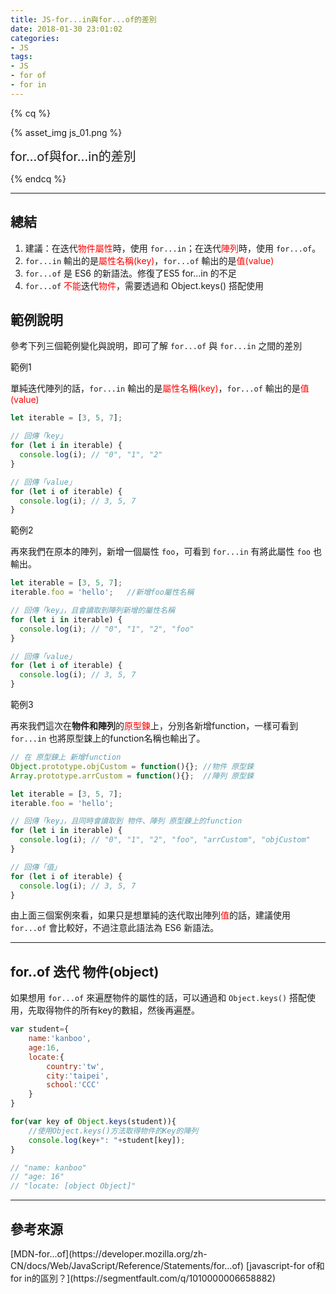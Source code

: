 ```yaml
---
title: JS-for...in與for...of的差別
date: 2018-01-30 23:01:02
categories: 
- JS
tags:
- JS
- for of
- for in
---
```


{% cq %}

{% asset_img js_01.png %}

<font style="font-size:20px;">for...of與for...in的差別</font>

{% endcq %}

<!-- more -->
***

## 總結

1. 建議：在迭代<font color="red">物件屬性</font>時，使用 `for...in`；在迭代<font color="red">陣列</font>時，使用 `for...of`。
2. `for...in` 輸出的是<font color="red">屬性名稱(key)</font>，`for...of` 輸出的是<font color="red">值(value)</font>
3. `for...of` 是 ES6 的新語法。修復了ES5 for...in 的不足
4. `for...of` <font color="red">不能</font>迭代<font color="red">物件</font>，需要透過和 Object.keys() 搭配使用

## 範例說明

參考下列三個範例變化與說明，即可了解 `for...of` 與 `for...in` 之間的差別

<span id="inline-purple">範例1</span>

單純迭代陣列的話，`for...in` 輸出的是<font color="red">屬性名稱(key)</font>，`for...of` 輸出的是<font color="red">值(value)</font>

``` js 
let iterable = [3, 5, 7];

// 回傳「key」
for (let i in iterable) {
  console.log(i); // "0", "1", "2"
}

// 回傳「value」
for (let i of iterable) {
  console.log(i); // 3, 5, 7
}
```

<span id="inline-purple">範例2</span>

再來我們在原本的陣列，新增一個屬性 `foo`，可看到 `for...in` 有將此屬性 `foo` 也輸出。

``` js 新增陣列的屬性
let iterable = [3, 5, 7];
iterable.foo = 'hello';   //新增foo屬性名稱

// 回傳「key」，且會讀取到陣列新增的屬性名稱
for (let i in iterable) {
  console.log(i); // "0", "1", "2", "foo"
}

// 回傳「value」
for (let i of iterable) {
  console.log(i); // 3, 5, 7
}
```

<span id="inline-purple">範例3</span>

再來我們這次在**物件和陣列**的<font color="red">原型鍊</font>上，分別各新增function，一樣可看到 `for...in` 也將原型鋉上的function名稱也輸出了。

``` js 在 原型鍊上 新增function
// 在 原型鍊上 新增function
Object.prototype.objCustom = function(){}; //物件 原型鋉
Array.prototype.arrCustom = function(){};  //陣列 原型鋉

let iterable = [3, 5, 7];
iterable.foo = 'hello';

// 回傳「key」，且同時會讀取到 物件、陣列 原型鍊上的function
for (let i in iterable) {
  console.log(i); // "0", "1", "2", "foo", "arrCustom", "objCustom"
}

// 回傳「值」
for (let i of iterable) {
  console.log(i); // 3, 5, 7
}
```

由上面三個案例來看，如果只是想單純的迭代取出陣列<font color="red">值</font>的話，建議使用 `for...of` 會比較好，不過注意此語法為 ES6 新語法。


***
## for..of 迭代 物件(object)

如果想用 `for...of` 來遍歷物件的屬性的話，可以通過和 `Object.keys()` 搭配使用，先取得物件的所有key的數組，然後再遍歷。

``` js
var student={
    name:'kanboo',
    age:16,
    locate:{
        country:'tw',
        city:'taipei',
        school:'CCC'
    }
}

for(var key of Object.keys(student)){
    //使用Object.keys()方法取得物件的Key的陣列
    console.log(key+": "+student[key]);
}

// "name: kanboo"
// "age: 16"
// "locate: [object Object]"
```

***
## 參考來源
<div class="note info">[MDN-for...of](https://developer.mozilla.org/zh-CN/docs/Web/JavaScript/Reference/Statements/for...of)
[javascript-for of和for in的區別？](https://segmentfault.com/q/1010000006658882)</div>